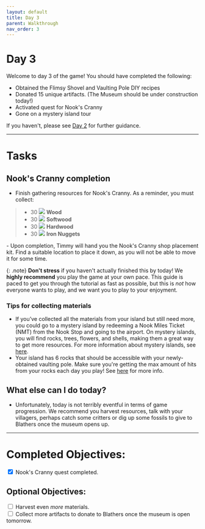 ```yaml
---
layout: default
title: Day 3
parent: Walkthrough
nav_order: 3
---
```


# Day 3
Welcome to day 3 of the game! You should have completed the following:

- Obtained the Flimsy Shovel and Vaulting Pole DIY recipes
- Donated 15 unique artifacts. (The Museum should be under construction today!) 
- Activated quest for Nook's Cranny
- Gone on a mystery island tour

If you haven't, please see [Day 2](https://chibisnorlax.github.io/acnhbeginners/walkthrough/day%202/) for further guidance.

* * *
# Tasks
## Nook's Cranny completion
- Finish gathering resources for Nook's Cranny. As a reminder, you must collect:
<blockquote>
  <ul>
    <li>30 <span><img src="https://acnhcdn.com/latest/MenuIcon/DIYWoodNormal.png" id="inv-icon"></span> <b>Wood</b></li>
    <li>30 <span><img src="https://acnhcdn.com/latest/MenuIcon/DIYWoodSoft.png" id="inv-icon"></span> <b>Softwood</b></li>
    <li>30 <span><img src="https://acnhcdn.com/latest/MenuIcon/DIYWoodHard.png" id="inv-icon"></span> <b>Hardwood</b></li>
    <li>30 <span><img src="https://acnhcdn.com/latest/MenuIcon/OreIron.png" id="inv-icon"></span> <b>Iron Nuggets</b><br></li>
  </ul>
</blockquote>
- Upon completion, Timmy will hand you the Nook's Cranny shop placement kit. Find a suitable location to place it down, as you will not be able to move it for some time.

{: .note}
**Don't stress** if you haven't actually finished this by today! We **highly recommend** you play the game at your own pace. This guide is paced to get you through the tutorial as fast as possible, but this is *not* how everyone wants to play, and we want you to play to your enjoyment. 

### Tips for collecting materials
- If you’ve collected all the materials from your island but still need more, you could go to a mystery island by redeeming a Nook Miles Ticket (NMT) from the Nook Stop and going to the airport. On mystery islands, you will find rocks, trees, flowers, and shells, making them a great way to get more resources. For more information about mystery islands, see [here](https://chibisnorlax.github.io/acnhfaq/island-life/#what-are-the-different-mystery-islands-and-what-can-i-find-on-them).
- Your island has 6 rocks that should be accessible with your newly-obtained vaulting pole. Make sure you're getting the max amount of hits from your rocks each day you play! See [here](https://chibisnorlax.github.io/acnhfaq/island-life/#how-can-i-get-8-hits-from-a-rock) for more info.

## What else can I do today?
- Unfortunately, today is not terribly eventful in terms of game progression. We recommend you harvest resources, talk with your villagers, perhaps catch some critters or dig up some fossils to give to Blathers once the museum opens up. 

* * *
# Completed Objectives:
<div>
  <input type="checkbox" checked="yes"/>  
    <label>Nook's Cranny quest completed.</label> <br>
</div>

## Optional Objectives:
<div>
  <input type="checkbox">
  <label>Harvest even <i>more</i> materials.</label> <br>
  <input type="checkbox">
  <label>Collect more artifacts to donate to Blathers once the museum is open tomorrow.</label><br>
</div>
